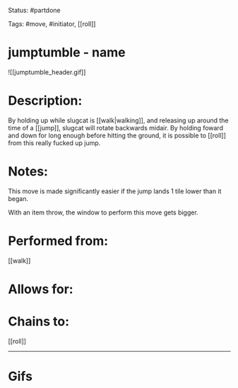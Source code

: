Status: #partdone 

Tags: #move, #initiator, [[roll]]

# jumptumble - name
![[jumptumble_header.gif]]
# Description:
By holding up while slugcat is [[walk|walking]], and releasing up around the time of a [[jump]], slugcat will rotate backwards midair. By holding foward and down for long enough before hitting the ground, it is possible to [[roll]] from this really fucked up jump.

# Notes:
This move is made significantly easier if the jump lands 1 tile lower than it began.

With an item throw, the window to perform this move gets bigger.

# Performed from:
[[walk]]

# Allows for:


# Chains to:
[[roll]]

___
# Gifs
